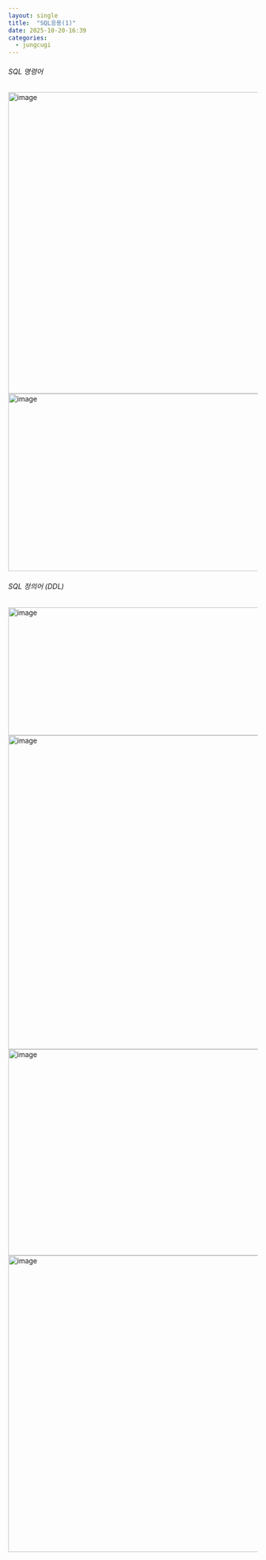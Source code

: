 ```yaml
---
layout: single
title:  "SQL응용(1)"
date: 2025-10-20-16:39 
categories:
  - jungcugi
---
```


###### SQL 명령어  

<img width="1362" height="608" alt="image" src="https://github.com/user-attachments/assets/92c66aa7-664b-4049-aa38-944fccc0b00b" />
<img width="1105" height="358" alt="image" src="https://github.com/user-attachments/assets/0895e918-e3bf-4cb3-aa54-f5f4db49f076" />


###### SQL 정의어 (DDL)

<img width="1213" height="258" alt="image" src="https://github.com/user-attachments/assets/348104a1-373d-4c20-a8f5-f59ba45e2b95" />
<img width="1392" height="633" alt="image" src="https://github.com/user-attachments/assets/a3be52b0-db54-46be-8513-b4115c16043e" />
<img width="1162" height="416" alt="image" src="https://github.com/user-attachments/assets/9fb07241-e13c-44fa-9b6d-c6f6a35ef319" />
<img width="1159" height="598" alt="image" src="https://github.com/user-attachments/assets/03db7cb1-0dd0-478d-8555-a361ce1ccbd1" />

